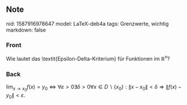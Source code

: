 ## Note
nid: 1587916978647
model: LaTeX-deb4a
tags: Grenzwerte, wichtig
markdown: false

### Front
Wie lautet das \textit{Epsilon-Delta-Kriterium} für Funktionen im $\mathbb{R}^n$?

### Back
$\lim _{x \rightarrow x_{0}} f(x)=y_{0} \Leftrightarrow \forall \varepsilon>0 \exists \delta>0 \forall x \in D \backslash\left\{x_{0}\right\}:\left\|x-x_{0}\right\|<\delta \Rightarrow\left\|f(x)-y_{0}\right\|<\varepsilon$.
